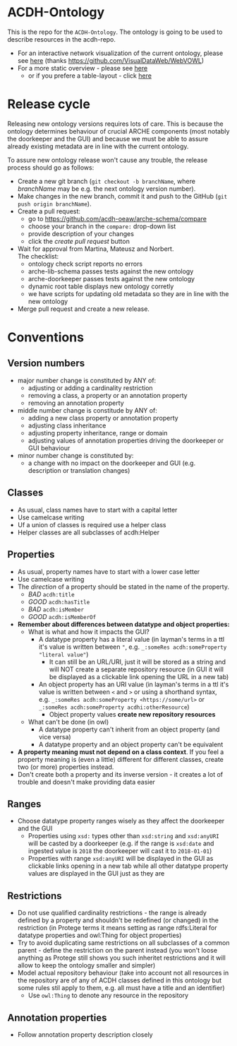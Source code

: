 # ACDH-Ontology

This is the repo for the `ACDH-Ontology`. The ontology is going to be used to describe resources in the acdh-repo.

* For an interactive network visualization of the current ontology, please see [here](https://vowl.acdh-dev.oeaw.ac.at/#iri=https%3A%2F%2Fraw.githubusercontent.com%2Facdh-oeaw%2Frepo-schema%2Fmaster%2Facdh-schema.owl) (thanks https://github.com/VisualDataWeb/WebVOWL) 
* For a more static overview - please see [here](https://teiminator.acdh.oeaw.ac.at/services/owl2html.xql?owl=https%3A%2F%2Fraw.githubusercontent.com%2Facdh-oeaw%2Frepo-schema%2Fmaster%2Facdh-schema.owl)
  * or if you prefere a table-layout - click [here](https://teiminator.acdh.oeaw.ac.at/services/owl2html.xql?owl=https%3A%2F%2Fraw.githubusercontent.com%2Facdh-oeaw%2Frepo-schema%2Fmaster%2Facdh-schema.owl&format=table)

# Release cycle

Releasing new ontology versions requires lots of care. This is because the ontology determines behaviour of crucial ARCHE components (most notably the doorkeeper and the GUI) and because we must be able to assure already existing metadata are in line with the current ontology.

To assure new ontology release won't cause any trouble, the release process should go as follows:

* Create a new git branch (`git checkout -b branchName`, where *branchName* may be e.g. the next ontology version number).
* Make changes in the new branch, commit it and push to the GitHub (`git push origin branchName`).
* Create a pull request:
    * go to https://github.com/acdh-oeaw/arche-schema/compare
    * choose your branch in the `compare:` drop-down list
    * provide description of your changes
    * click the *create pull request* button
* Wait for approval from Martina, Mateusz and Norbert.  
  The checklist:
    * ontology check script reports no errors
    * arche-lib-schema passes tests against the new ontology
    * arche-doorkeeper passes tests against the new ontology
    * dynamic root table displays new ontology corretly
    * we have scripts for updating old metadata so they are in line with the new ontology
* Merge pull request and create a new release.

# Conventions

## Version numbers

* major number change is constituted by ANY of:
    * adjusting or adding a cardinality restriction
    * removing a class, a property or an annotation property
    * removing an annotation property
* middle number change is constitude by ANY of:
    * adding a new class property or annotation property
    * adjusting class inheritance
    * adjusting property inheritance, range or domain
    * adjusting values of annotation properties driving the doorkeeper or GUI behaviour
* minor number change is constituted by:
    * a change with no impact on the doorkeeper and GUI
      (e.g. description or translation changes)

## Classes

* As usual, class names have to start with a capital letter
* Use camelcase writing
* Uf a union of classes is required use a helper class
* Helper classes are all subclasses of acdh:Helper

## Properties

* As usual, property names have to start with a lower case letter
* Use camelcase writing
* The _direction_ of a property should be stated in the name of the property. 
    * *BAD* `acdh:title`
    * *GOOD* `acdh:hasTitle`
    * *BAD* `acdh:isMember`
    * *GOOD* `acdh:isMemberOf`
* **Remember about differences between datatype and object properties:**
    * What is what and how it impacts the GUI?
        * A datatype property has a literal value
          (in layman's terms in a ttl it's value is written between `"`, e.g. `_:someRes acdh:someProperty "literal value"`)
            * It can still be an URL/URI, just it will be stored as a string and will NOT create a separate repository resource
              (in GUI it will be displayed as a clickable link opening the URL in a new tab)
        * An object property has an URI value
          (in layman's terms in a ttl it's value is written between `<` and `>` or using a shorthand syntax, e.g. `_:someRes acdh:someProperty <https://some/url>` or `_:someRes acdh:someProperty acdhi:otherResource`)
            * Object property values **create new repository resources**
    * What can't be done (in owl)
        * A datatype property can't inherit from an object property (and vice versa)
        * A datatype property and an object property can't be equivalent
* **A property meaning must not depend on a class context**.
  If you feel a property meaning is (even a little) different for different classes, create two (or more) properties instead.
* Don't create both a property and its inverse version - it creates a lot of trouble and doesn't make providing data easier

## Ranges

* Choose datatype property ranges wisely as they affect the doorkeeper and the GUI
    * Properties using `xsd:` types other than `xsd:string` and `xsd:anyURI` will be casted by a doorkeeper
      (e.g. if the range is `xsd:date` and ingested value is `2018` the doorkeeper will cast it to `2018-01-01`)
    * Properties with range `xsd:anyURI` will be displayed in the GUI as clickable links opening in a new tab
      while all other datatype property values are displayed in the GUI just as they are

## Restrictions

* Do not use qualified cardinality restrictions - the range is already defined by a property and shouldn't be redefined (or changed) in the restriction
  (in Protege terms it means setting as range rdfs:Literal for datatype properties and owl:Thing for object properties)
* Try to avoid duplicating same restrictions on all subclasses of a common parent - define the restriction on the parent instead
  (you won't loose anything as Protege still shows you such inheritet restrictions and it will allow to keep the ontology smaller and simpler)
* Model actual repository behaviour
  (take into account not all resources in the repository are of any of ACDH classes defined in this ontology but some rules stil apply to them, e.g. all must have a title and an identifier)
    * Use `owl:Thing` to denote any resource in the repository

## Annotation properties

* Follow annotation property description closely
